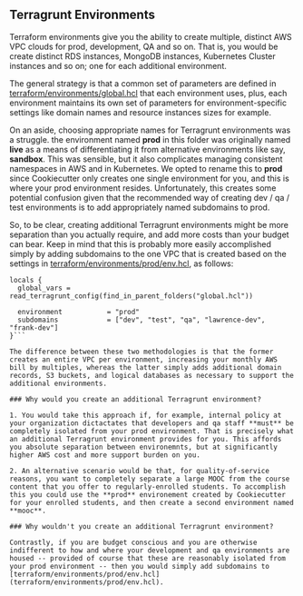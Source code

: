 ## Terragrunt Environments

Terraform environments give you the ability to create multiple, distinct AWS VPC clouds for prod, development, QA and so on. That is, you would be create distinct RDS instances, MongoDB instances, Kubernetes Cluster instances and so on; one for each additional environment.

The general strategy is that a common set of parameters are defined in [terraform/environments/global.hcl](./global.hcl) that each environment uses, plus, each environment maintains its own set of parameters for environment-specific settings like domain names and resource instances sizes for example.

On an aside, choosing appropriate names for Terragrunt environments was a struggle. the environment named **prod** in this folder was originally named **live** as a means of differentiating it from alternative environments like say, **sandbox**. This was sensible, but it also complicates managing consistent namespaces in AWS and in Kubernetes. We opted to rename this to **prod** since Cookiecutter only creates one single environment for you, and this is where your prod environment resides. Unfortunately, this creates some potential confusion given that the recommended way of creating dev / qa / test environments is to add appropriately named subdomains to prod.

So, to be clear, creating additional Terragrunt environments might be more separation than you actually require, and add more costs than your budget can bear. Keep in mind that this is probably more easily accomplished simply by adding subdomains to the one VPC that is created based on the settings in [terraform/environments/prod/env.hcl](./prod/env.hcl), as follows:

```
locals {
  global_vars = read_terragrunt_config(find_in_parent_folders("global.hcl"))

  environment           = "prod"
  subdomains            = ["dev", "test", "qa", "lawrence-dev", "frank-dev"]
}```

The difference between these two methodologies is that the former creates an entire VPC per environment, increasing your monthly AWS bill by multiples, whereas the latter simply adds additional domain records, S3 buckets, and logical databases as necessary to support the additional environments.

### Why would you create an additional Terragrunt environment?

1. You would take this approach if, for example, internal policy at your organization dictactates that developers and qa staff **must** be completely isolated from your prod environment. That is precisely what an additional Terragrunt environment provides for you. This affords you absolute separation between environemnts, but at significantly higher AWS cost and more support burden on you.

2. An alternative scenario would be that, for quality-of-service reasons, you want to completely separate a large MOOC from the course content that you offer to regularly-enrolled students. To accomplish this you could use the **prod** environement created by Cookiecutter for your enrolled students, and then create a second environment named **mooc**.

### Why wouldn't you create an additional Terragrunt environment?

Contrastly, if you are budget conscious and you are otherwise indifferent to how and where your development and qa environments are housed -- provided of course that these are reasonably isolated from your prod environment -- then you would simply add subdomains to [terraform/environments/prod/env.hcl](terraform/environments/prod/env.hcl).
